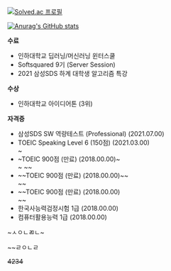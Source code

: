 <!--
**rltn2121/rltn2121** is a ✨ _special_ ✨ repository because its `README.md` (this file) appears on your GitHub profile.

Here are some ideas to get you started:

- 🔭 I’m currently working on ...
- 🌱 I’m currently learning ...
- 👯 I’m looking to collaborate on ...
- 🤔 I’m looking for help with ...
- 💬 Ask me about ...
- 📫 How to reach me: ...
- 😄 Pronouns: ...
- ⚡ Fun fact: ...
-->
[![Solved.ac
프로필](http://mazassumnida.wtf/api/v2/generate_badge?boj=rltn2121)](https://solved.ac/rltn2121)

[![Anurag's GitHub stats](https://github-readme-stats.vercel.app/api?username=rltn2121&show_icons=true)](https://github.com/rltn2121)


<b>수료</b>
<ul>
  <li>인하대학교 딥러닝/머신러닝 윈터스쿨</li>
  <li>Softsquared 9기 (Server Session)</li>
  <li>2021 삼성SDS 하계 대학생 알고리즘 특강</li>
</ul>
    
<b>수상</b>
<ul>
  <li>인하대학교 아이디어톤 (3위)</li>
</ul>


<b>자격증</b>
<ul>
  <li>삼성SDS SW 역량테스트 (Professional) (2021.07.00)</li>
  <li>TOEIC Speaking Level 6 (150점) (2021.03.00)</li>
  ~<li>~TOEIC 900점 (만료) (2018.00.00)~</li>~
  ~~<li>~~TOEIC 900점 (만료) (2018.00.00)~~</li>
  ~~<li>~~TOEIC 900점 (만료) (2018.00.00)</li>~~
  <li>한국사능력검정시험 1급 (2018.00.00)</li>
  <li>컴퓨터활용능력 1급 (2018.00.00)</li>
</ul>







~ㅅㅇㄴㄻㄴ~


~~ㄹㅇㄴㄹ

~~4234~~


